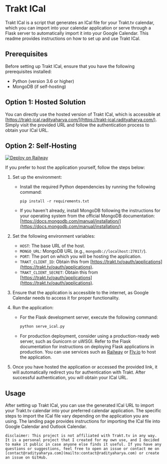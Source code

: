 # Trakt ICal

Trakt ICal is a script that generates an ICal file for your Trakt.tv calendar, which you can import into your calendar application or serve through a Flask server to automatically import it into your Google Calendar. This readme provides instructions on how to set up and use Trakt ICal.

## Prerequisites

Before setting up Trakt ICal, ensure that you have the following prerequisites installed:

- Python (version 3.6 or higher)
- MongoDB (if self-hosting)

## Option 1: Hosted Solution

You can directly use the hosted version of Trakt ICal, which is accessible at [https://trakt-ical.radityaharya.com/](https://trakt-ical.radityaharya.com/). Simply visit the provided URL and follow the authentication process to obtain your ICal URL.

## Option 2: Self-Hosting

[![Deploy on Railway](https://railway.app/button.svg)](https://railway.app/template/00A3Nv?referralCode=radityaharya)

If you prefer to host the application yourself, follow the steps below:

1. Set up the environment:

   - Install the required Python dependencies by running the following command:

     ```
     pip install -r requirements.txt
     ```

   - If you haven't already, install MongoDB following the instructions for your operating system from the official MongoDB documentation: [https://docs.mongodb.com/manual/installation/](https://docs.mongodb.com/manual/installation/)

2. Set the following environment variables:

   - `HOST`: The base URL of the host.
   - `MONGO_URL`: MongoDB URL (e.g., `mongodb://localhost:27017/`).
   - `PORT`: The port on which you will be hosting the application.
   - `TRAKT_CLIENT_ID`: Obtain this from [https://trakt.tv/oauth/applications](https://trakt.tv/oauth/applications).
   - `TRAKT_CLIENT_SECRET`: Obtain this from [https://trakt.tv/oauth/applications](https://trakt.tv/oauth/applications).

3. Ensure that the application is accessible to the internet, as Google Calendar needs to access it for proper functionality.

4. Run the application:

   - For the Flask development server, execute the following command:

     ```bash
     python serve_ical.py
     ```

   - For production deployment, consider using a production-ready web server, such as Gunicorn or uWSGI. Refer to the Flask documentation for instructions on deploying Flask applications in production. You can use services such as [Railway](https://railway.app/) or [Fly.io](https://fly.io/) to host the application.

5. Once you have hosted the application or accessed the provided link, it will automatically redirect you for authentication with Trakt. After successful authentication, you will obtain your ICal URL.

## Usage

After setting up Trakt ICal, you can use the generated ICal URL to import your Trakt.tv calendar into your preferred calendar application. The specific steps to import the ICal file vary depending on the application you are using. The landing page provides instructions for importing the ICal file into Google Calendar and Outlook Calendar.

```
disclaimer: This project is not affiliated with Trakt.tv in any way. It is a personal project that I created for my own use, and I decided to make it public in case anyone else finds it useful. If you have any questions or suggestions, feel free to open an issue or contact me on [contact@radityaharya.com](mailto:contact@radityaharya.com) or create an issue on GitHub.
```